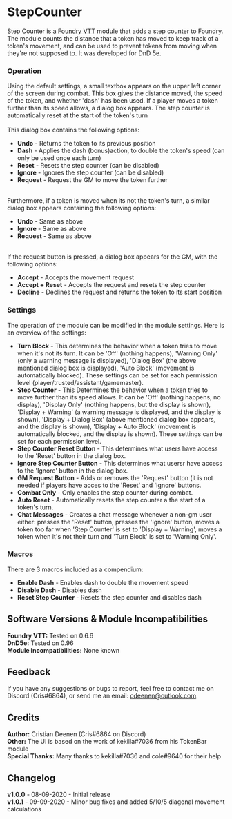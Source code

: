 # StepCounter
Step Counter is a <a href="https://foundryvtt.com/">Foundry VTT</a> module that adds a step counter to Foundry.
The module counts the distance that a token has moved to keep track of a token's movement, and can be used to prevent tokens from moving when they're not supposed to.
It was developed for DnD 5e.

### Operation
Using the default settings, a small textbox appears on the upper left corner of the screen during combat. This box gives the distance moved, the speed of the token, and whether 'dash' has been used. If a player moves a token further than its speed allows, a dialog box appears. The step counter is automatically reset at the start of the token's turn<br>
<br>
This dialog box contains the following options:<br>
<ul>
<li><b>Undo</b> - Returns the token to its previous position</li>
<li><b>Dash</b> - Applies the dash (bonus)action, to double the token's speed (can only be used once each turn)</li>
<li><b>Reset</b> - Resets the step counter (can be disabled)</li>
<li><b>Ignore</b> - Ignores the step counter (can be disabled)</li>
<li><b>Request</b> - Request the GM to move the token further</li>
</ul>
<br>
Furthermore, if a token is moved when its not the token's turn, a similar dialog box appears containing the following options:<br>
<ul>
<li><b>Undo</b> - Same as above</li>
<li><b>Ignore</b> - Same as above</li>
<li><b>Request</b> - Same as above</li>
</ul>
<br>
If the request button is pressed, a dialog box appears for the GM, with the following options:<br>
<ul>
<li><b>Accept</b> - Accepts the movement request</li>
<li><b>Accept + Reset</b> - Accepts the request and resets the step counter</li>
<li><b>Decline</b> - Declines the request and returns the token to its start position</li>
</ul>

### Settings
The operation of the module can be modified in the module settings. Here is an overview of the settings:<br>
<ul>
<li><b>Turn Block</b> - This determines the behavior when a token tries to move when it's not its turn. It can be 'Off' (nothing happens), 'Warning Only' (only a warning message is displayed), 'Dialog Box' (the above mentioned dialog box is displayed), 'Auto Block' (movement is automatically blocked). These settings can be set for each permission level (player/trusted/assistant/gamemaster).</li>
<li><b>Step Counter</b> - This Determines the behavior when a token tries to move further than its speed allows. It can be 'Off' (nothing happens, no display), 'Display Only' (nothing happens, but the display is shown), 'Display + Warning' (a warning message is displayed, and the display is shown), 'Display + Dialog Box' (above mentioned dialog box appears, and the display is shown), 'Display + Auto Block' (movement is automatically blocked, and the display is shown). These settings can be set for each permission level.</li>
<li><b>Step Counter Reset Button</b> - This determines what users have access to the 'Reset' button in the dialog box.</li>
<li><b>Ignore Step Counter Button</b> - This determines what usersr have access to the 'Ignore' button in the dialog box.</li>
<li><b>GM Request Button</b> - Adds or removes the 'Request' button (it is not needed if players have acces to the 'Reset' and 'Ignore' buttons.</li>
<li><b>Combat Only</b> - Only enables the step counter during combat.</li>
<li><b>Auto Reset</b> - Automatically resets the step counter a the start of a token's turn.</li>
<li><b>Chat Messages</b> - Creates a chat message whenever a non-gm user either: presses the 'Reset' button, presses the 'Ignore' button, moves a token too far when 'Step Counter' is set to 'Display + Warning', moves a token when it's not their turn and 'Turn Block' is set to 'Warning Only'.</li>
</ul>

### Macros
There are 3 macros included as a compendium:
<ul>
<li><b>Enable Dash</b> - Enables dash to double the movement speed</li>
<li><b>Disable Dash</b> - Disables dash</li>
<li><b>Reset Step Counter</b> - Resets the step counter and disables dash</li>
</ul>

## Software Versions & Module Incompatibilities
<b>Foundry VTT:</b> Tested on 0.6.6<br>
<b>DnD5e:</b> Tested on 0.96<br>
<b>Module Incompatibilities:</b> None known<br>

## Feedback
If you have any suggestions or bugs to report, feel free to contact me on Discord (Cris#6864), or send me an email: cdeenen@outlook.com.

## Credits
<b>Author:</b> Cristian Deenen (Cris#6864 on Discord)<br>
<b>Other:</b> The UI is based on the work of kekilla#7036 from his TokenBar module<br>
<b>Special Thanks:</b> Many thanks to kekilla#7036 and cole#9640 for their help<br>

## Changelog
<b>v1.0.0</b> - 08-09-2020 - Initial release<br>
<b>v1.0.1</b> - 09-09-2020 - Minor bug fixes and added 5/10/5 diagonal movement calculations<br>